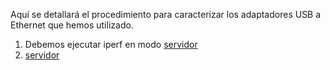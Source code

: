 Aquí se detallará el procedimiento para caracterizar los adaptadores USB a Ethernet que hemos utilizado. 

1. Debemos ejecutar iperf en modo [servidor](../02%20Instalación%20de%20librerías/iperf/servidor/README.md)
2.  [servidor](../pruebas/test.txt)

